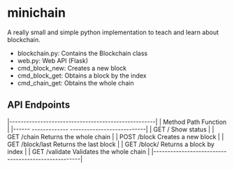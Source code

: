 # minichain

A really small and simple python implementation to teach and learn about blockchain.

- blockchain.py: Contains the Blockchain class
- web.py: Web API (Flask)
- cmd_block_new: Creates a new block
- cmd_block_get: Obtains a block by the index
- cmd_chain_get: Obtains the whole chain

## API Endpoints

|----------------------------------------------------|
| Method    Path           Function                  |
|------    -------------  ---------------------------|
| GET       /              Show status               |
| GET       /chain         Returns the whole chain   |
| POST      /block         Creates a new block       |
| GET       /block/last    Returns the last block    |
| GET       /block/<int>   Returns a block by index  |
| GET       /validate      Validates the whole chain |
|----------------------------------------------------|






